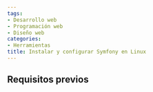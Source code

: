 ```yaml
---
tags:
- Desarrollo web
- Programación web
- Diseño web
categories:
- Herramientas
title: Instalar y configurar Symfony en Linux
---
```


## Requisitos previos
